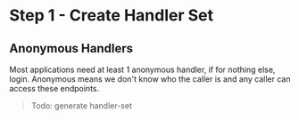 # Step 1 - Create Handler Set

## Anonymous Handlers
Most applications need at least 1 anonymous handler, if for nothing else, login.  Anonymous means we don't know who the caller is and any caller can access these endpoints.

> Todo: generate handler-set


